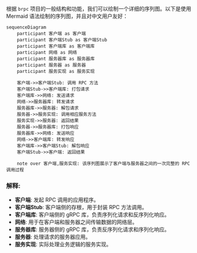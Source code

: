 
根据 `brpc` 项目的一般结构和功能，我们可以绘制一个详细的序列图。以下是使用 Mermaid 语法绘制的序列图，并且对中文用户友好：

````mermaid
sequenceDiagram
    participant 客户端 as 客户端
    participant 客户端Stub as 客户端Stub
    participant 客户端库 as 客户端库
    participant 网络 as 网络
    participant 服务器库 as 服务器库
    participant 服务器 as 服务器
    participant 服务实现 as 服务实现

    客户端->>客户端Stub: 调用 RPC 方法
    客户端Stub->>客户端库: 打包请求
    客户端库->>网络: 发送请求
    网络->>服务器库: 转发请求
    服务器库->>服务器: 解包请求
    服务器->>服务实现: 调用相应服务方法
    服务实现->>服务器: 返回结果
    服务器->>服务器库: 打包响应
    服务器库->>网络: 发送响应
    网络->>客户端库: 转发响应
    客户端库->>客户端Stub: 解包响应
    客户端Stub->>客户端: 返回结果

    note over 客户端,服务实现: 该序列图展示了客户端与服务器之间的一次完整的 RPC 调用过程
````

### 解释:

- **客户端**: 发起 RPC 调用的应用程序。
- **客户端Stub**: 客户端侧的存根，用于封装 RPC 方法调用。
- **客户端库**: 客户端侧的 gRPC 库，负责序列化请求和反序列化响应。
- **网络**: 用于在客户端和服务器之间传输数据的网络层。
- **服务器库**: 服务器侧的 gRPC 库，负责反序列化请求和序列化响应。
- **服务器**: 处理请求的服务器应用。
- **服务实现**: 实际处理业务逻辑的服务实现。
